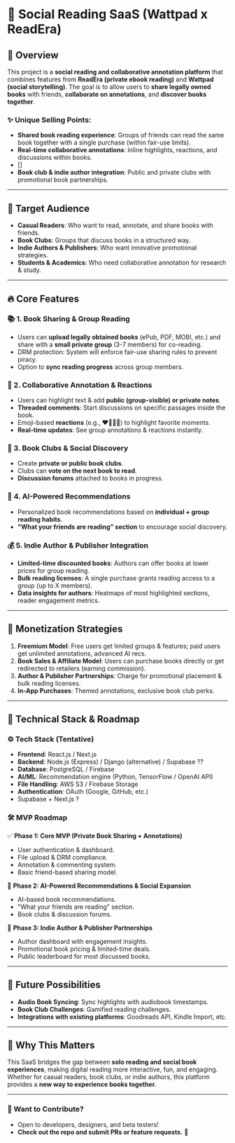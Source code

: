 # 📖 Social Reading SaaS (Wattpad x ReadEra)

## 🚀 Overview
This project is a **social reading and collaborative annotation platform** that combines features from **ReadEra (private ebook reading)** and **Wattpad (social storytelling)**. The goal is to allow users to **share legally owned books** with friends, **collaborate on annotations**, and **discover books together**.

### ✨ Unique Selling Points:
- **Shared book reading experience**: Groups of friends can read the same book together with a single purchase (within fair-use limits).
- **Real-time collaborative annotations**: Inline highlights, reactions, and discussions within books.
- []<!--No**AI-powered recommendations**: Personalized book suggestions based on group reading history.-->
- **Book club & indie author integration**: Public and private clubs with promotional book partnerships.

---

## 🎯 Target Audience
- **Casual Readers**: Who want to read, annotate, and share books with friends.
- **Book Clubs**: Groups that discuss books in a structured way.
- **Indie Authors & Publishers**: Who want innovative promotional strategies.
- **Students & Academics**: Who need collaborative annotation for research & study.

---

## 🔥 Core Features
### 📚 1. Book Sharing & Group Reading
- Users can **upload legally obtained books** (ePub, PDF, MOBI, etc.) and share with a **small private group** (3-7 members) for co-reading.
- DRM protection: System will enforce fair-use sharing rules to prevent piracy.
- Option to **sync reading progress** across group members.

### 📝 2. Collaborative Annotation & Reactions
- Users can highlight text & add **public (group-visible) or private notes**.
- **Threaded comments**: Start discussions on specific passages inside the book.
- Emoji-based **reactions** (e.g., ❤️🥹🤯😂) to highlight favorite moments.
- **Real-time updates**: See group annotations & reactions instantly.

### 📖 3. Book Clubs & Social Discovery
- Create **private or public book clubs**.
- Clubs can **vote on the next book to read**.
- **Discussion forums** attached to books in progress.

### 🔮 4. AI-Powered Recommendations
- Personalized book recommendations based on **individual + group reading habits**.
- **"What your friends are reading" section** to encourage social discovery.

### 💰 5. Indie Author & Publisher Integration
- **Limited-time discounted books**: Authors can offer books at lower prices for group reading.
- **Bulk reading licenses**: A single purchase grants reading access to a group (up to X members).
- **Data insights for authors**: Heatmaps of most highlighted sections, reader engagement metrics.

---

## 💸 Monetization Strategies
1. **Freemium Model**: Free users get limited groups & features; paid users get unlimited annotations, advanced AI recs.
2. **Book Sales & Affiliate Model**: Users can purchase books directly or get redirected to retailers (earning commission).
3. **Author & Publisher Partnerships**: Charge for promotional placement & bulk reading licenses.
4. **In-App Purchases**: Themed annotations, exclusive book club perks.

---

## 📌 Technical Stack & Roadmap
### ⚙️ Tech Stack (Tentative)
- **Frontend**: React.js / Next.js
- **Backend**: Node.js (Express) / Django (alternative) / Supabase ??
- **Database**: PostgreSQL / Firebase
- **AI/ML**: Recommendation engine (Python, TensorFlow / OpenAI API)
- **File Handling**: AWS S3 / Firebase Storage
- **Authentication**: OAuth (Google, GitHub, etc.)
- Supabase + Next.js ?

### 🛠️ MVP Roadmap
✅ **Phase 1: Core MVP (Private Book Sharing + Annotations)**
- User authentication & dashboard.
- File upload & DRM compliance.
- Annotation & commenting system.
- Basic friend-based sharing model.

🚀 **Phase 2: AI-Powered Recommendations & Social Expansion**
- AI-based book recommendations.
- "What your friends are reading" section.
- Book clubs & discussion forums.

📢 **Phase 3: Indie Author & Publisher Partnerships**
- Author dashboard with engagement insights.
- Promotional book pricing & limited-time deals.
- Public leaderboard for most discussed books.

---

## 🔗 Future Possibilities
- **Audio Book Syncing**: Sync highlights with audiobook timestamps.
- **Book Club Challenges**: Gamified reading challenges.
- **Integrations with existing platforms**: Goodreads API, Kindle Import, etc.

---

## 🌟 Why This Matters
This SaaS bridges the gap between **solo reading and social book experiences**, making digital reading more interactive, fun, and engaging. Whether for casual readers, book clubs, or indie authors, this platform provides a **new way to experience books together.**

---

### 📩 Want to Contribute?
- Open to developers, designers, and beta testers!
- **Check out the repo and submit PRs or feature requests.** 🚀

